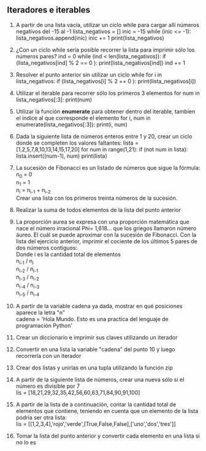 ## Iteradores e iterables

1) A partir de una lista vacía, utilizar un ciclo while para cargar allí números negativos del -15 al -1
lista_negativos = []
inic = -15
while (inic <= -1):
   lista_negativos.append(inic)
   inic += 1
print(lista_negativos)

2) ¿Con un ciclo while sería posible recorrer la lista para imprimir sólo los números pares?
ind = 0
while (ind < len(lista_negativos)):
   if (lista_negativos[ind] % 2 == 0 ):
      print(lista_negativos[ind])
   ind += 1

3) Resolver el punto anterior sin utilizar un ciclo while
for i in lista_negativos:
   if (lista_negativos[i] % 2 == 0 ):
      print(lista_negativos[i])

4) Utilizar el iterable para recorrer sólo los primeros 3 elementos
for num in lista_negativos[:3]:
   print(num)

5) Utilizar la función **enumerate** para obtener dentro del iterable, tambien el índice al que corresponde el elemento
for i, num in enumerate(lista_negativos[:3]):
   print(i, num)

6) Dada la siguiente lista de números enteros entre 1 y 20, crear un ciclo donde se completen los valores faltantes: 
lista = [1,2,5,7,8,10,13,14,15,17,20]
for num in range(1,21):
   if (not num in lista):
      lista.insert((num-1), num)
print(lista)

7) La sucesión de Fibonacci es un listado de números que sigue la fórmula: <br>
n<sub>0</sub> = 0<br>
n<sub>1</sub> = 1<br>
n<sub>i</sub> = n<sub>i-1</sub> + n<sub>i-2</sub><br>
Crear una lista con los primeros treinta números de la sucesión.<br>

8) Realizar la suma de todos elementos de la lista del punto anterior

9) La proporción aurea se expresa con una proporción matemática que nace el número irracional Phi= 1,618… que los griegos llamaron número áureo. El cuál se puede aproximar con la sucesión de Fibonacci. Con la lista del ejercicio anterior, imprimir el cociente de los últimos 5 pares de dos números contiguos:<br>
Donde i es la cantidad total de elementos<br>
n<sub>i-1</sub> / n<sub>i</sub><br>
n<sub>i-2</sub> / n<sub>i-1</sub><br>
n<sub>i-3</sub> / n<sub>i-2</sub><br>
n<sub>i-4</sub> / n<sub>i-3</sub><br>
n<sub>i-5</sub> / n<sub>i-4</sub><br>
 

10) A partir de la variable cadena ya dada, mostrar en qué posiciones aparece la letra "n"<br>
cadena = 'Hola Mundo. Esto es una practica del lenguaje de programación Python'

11) Crear un diccionario e imprimir sus claves utilizando un iterador

12) Convertir en una lista la variable "cadena" del punto 10 y luego recorrerla con un iterador 

13) Crear dos listas y unirlas en una tupla utilizando la función zip

14) A partir de la siguiente lista de números, crear una nueva sólo si el número es divisible por 7<br>
lis = [18,21,29,32,35,42,56,60,63,71,84,90,91,100]

15) A partir de la lista de a continuación, contar la cantidad total de elementos que contiene, teniendo en cuenta que un elemento de la lista podría ser otra lista:<br>
lis = [[1,2,3,4],'rojo','verde',[True,False,False],['uno','dos','tres']]

16) Tomar la lista del punto anterior y convertir cada elemento en una lista si no lo es
